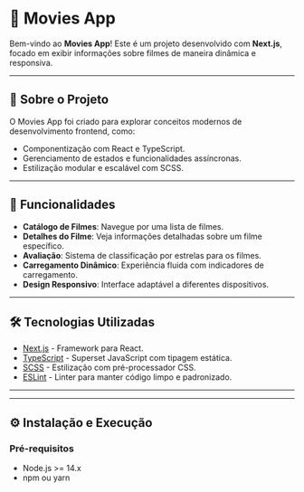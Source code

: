 # 🎥 Movies App

Bem-vindo ao **Movies App**! Este é um projeto desenvolvido com **Next.js**, focado em exibir informações sobre filmes de maneira dinâmica e responsiva.

---

## 📖 Sobre o Projeto

O Movies App foi criado para explorar conceitos modernos de desenvolvimento frontend, como:
- Componentização com React e TypeScript.
- Gerenciamento de estados e funcionalidades assíncronas.
- Estilização modular e escalável com SCSS.

---

## 🚀 Funcionalidades

- **Catálogo de Filmes**: Navegue por uma lista de filmes.
- **Detalhes do Filme**: Veja informações detalhadas sobre um filme específico.
- **Avaliação**: Sistema de classificação por estrelas para os filmes.
- **Carregamento Dinâmico**: Experiência fluida com indicadores de carregamento.
- **Design Responsivo**: Interface adaptável a diferentes dispositivos.

---

## 🛠️ Tecnologias Utilizadas

- [Next.js](https://nextjs.org/) - Framework para React.
- [TypeScript](https://www.typescriptlang.org/) - Superset JavaScript com tipagem estática.
- [SCSS](https://sass-lang.com/) - Estilização com pré-processador CSS.
- [ESLint](https://eslint.org/) - Linter para manter código limpo e padronizado.

---

---

## ⚙️ Instalação e Execução

### Pré-requisitos
- Node.js >= 14.x
- npm ou yarn


